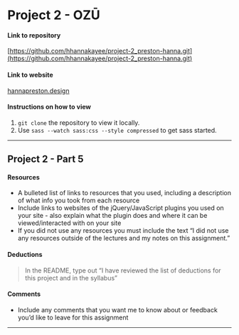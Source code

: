 # Project 2 - OZŪ

#### Link to repository
[https://github.com/hhannakayee/project-2_preston-hanna.git](https://github.com/hhannakayee/project-2_preston-hanna.git)

#### Link to website
[hannapreston.design](http://hannapreston.design/MMC6278/project-2_final)

#### Instructions on how to view
1. `git clone` the repository to view it locally.
2. Use `sass --watch sass:css --style compressed` to get sass started.

---

## Project 2 - Part 5

#### Resources
- A bulleted list of links to resources that you used, including a description of what info you took from each resource
- Include links to websites of the jQuery/JavaScript plugins you used on your site - also explain what the plugin does and where it can be
viewed/interacted with on your site
- If you did not use any resources you must include the text “I did not use any resources outside of the lectures and my notes on this assignment.”

#### Deductions
> In the README, type out “I have reviewed the list of deductions for this
project and in the syllabus”

#### Comments
- Include any comments that you want me to know about or feedback you’d like to leave for this assignment
---
